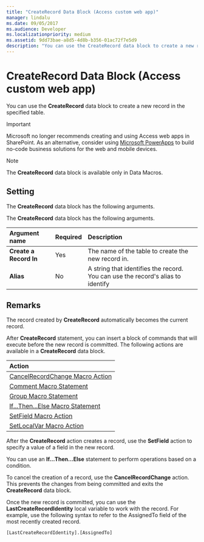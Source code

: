 ```yaml
---
title: "CreateRecord Data Block (Access custom web app)" 
manager: lindalu
ms.date: 09/05/2017
ms.audience: Developer 
ms.localizationpriority: medium
ms.assetid: 9dd73bae-a8d5-4d8b-b356-01ac72f7e5d9
description: "You can use the CreateRecord data block to create a new record in the specified table."
---
```


# CreateRecord Data Block (Access custom web app)

You can use the **CreateRecord** data block to create a new record in the specified table. 
  
> [!IMPORTANT]
> Microsoft no longer recommends creating and using Access web apps in SharePoint. As an alternative, consider using [Microsoft PowerApps](https://powerapps.microsoft.com/) to build no-code business solutions for the web and mobile devices.
  
> [!NOTE]
> The **CreateRecord** data block is available only in Data Macros.
  
## Setting

The **CreateRecord** data block has the following arguments.
  
The **CreateRecord** data block has the following arguments.
  
|**Argument name**|**Required**|**Description**|
|:-----|:-----|:-----|
|**Create a Record In** <br/> |Yes  <br/> |The name of the table to create the new record in. |
|**Alias** <br/> |No  <br/> |A string that identifies the record. You can use the record's alias to identify  <br/> |

## Remarks

The record created by **CreateRecord** automatically becomes the current record. 

After **CreateRecord** statement, you can insert a block of commands that will execute before the new record is committed. The following actions are available in a **CreateRecord** data block.
  
|Action |
|:-----|
|[CancelRecordChange Macro Action](cancelrecordchange-macro-action-access-custom-web-app.md) <br/> |
|[Comment Macro Statement](comment-macro-block-access-custom-web-app.md) <br/> |
|[Group Macro Statement](group-macro-block-access-custom-web-app.md) <br/> |
|[If...Then...Else Macro Statement](ifthenelse-macro-block-access-custom-web-app.md) <br/> |
|[SetField Macro Action](setfield-macro-action-access-custom-web-app.md) <br/> |
|[SetLocalVar Macro Action](setlocalvar-macro-action-access-custom-web-app.md) <br/> |

After the **CreateRecord** action creates a record, use the **SetField** action to specify a value of a field in the new record.
  
You can use an **If...Then...Else** statement to perform operations based on a condition.
  
To cancel the creation of a record, use the **CancelRecordChange** action. This prevents the changes from being committed and exits the **CreateRecord** data block.
  
Once the new record is committed, you can use the **LastCreateRecordIdentity** local variable to work with the record. For example, use the following syntax to refer to the AssignedTo field of the most recently created record.
  
`[LastCreateRecordIdentity].[AssignedTo]`
